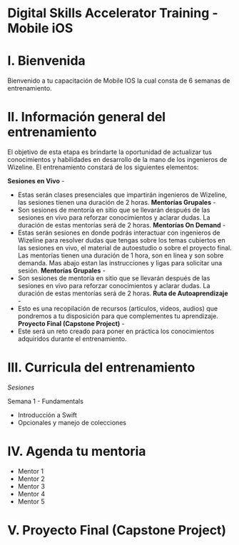 # Digital Skills Accelerator Training - Mobile iOS

# I. Bienvenida
Bienvenido a tu capacitación de Mobile IOS la cual consta de 6 semanas de entrenamiento.

# II. Información general del entrenamiento
El objetivo de esta etapa es brindarte la oportunidad de actualizar tus conocimientos y habilidades en desarrollo de la mano de los ingenieros de Wizeline. El entrenamiento constará de los siguientes elementos: 

**Sesiones en Vivo** - 
- Estas serán clases presenciales que impartirán ingenieros de Wizeline, las sesiones tienen una duración de 2 horas. 
**Mentorías Grupales** -
- Son sesiones de mentoría en sitio que se llevarán después de las sesiones en vivo para reforzar conocimientos y aclarar dudas. La duración de estas mentorías será de 2 horas. 
**Mentorías On Demand** -
- Estas serán sesiones en donde podrás interactuar con ingenieros de Wizeline para resolver dudas que tengas sobre los temas cubiertos en las sesiones en vivo, el material de autoestudio o sobre el proyecto final. Las mentorías tienen una duración de 1 hora, son en línea y son sobre demanda. Mas abajo estan las instrucciones y ligas para solicitar una sesión. 
**Mentorías Grupales** -
- Son sesiones de mentoría en sitio que se llevarán después de las sesiones en vivo para reforzar conocimientos y aclarar dudas. La duración de estas mentorías será de 2 horas. 
**Ruta de Autoaprendizaje** -
- Esto es una recopilación de recursos (artículos, videos, audios) que pondremos a tu disposición para que complementes tu aprendizaje. 
**Proyecto Final (Capstone Project)** -
- Este será un reto creado para poner en práctica los conocimientos adquiridos durante el entrenamiento. 


# III. Curricula del entrenamiento


*Sesiones*

Semana 1 - Fundamentals
- Introducción a Swift
- Opcionales y manejo de colecciones



# IV. Agenda tu mentoria

- Mentor 1
- Mentor 2
- Mentor 3
- Mentor 4
- Mentor 5

# V. Proyecto Final (Capstone Project)

